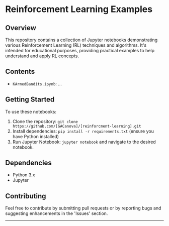 # Reinforcement Learning Examples

## Overview
This repository contains a collection of Jupyter notebooks demonstrating various Reinforcement Learning (RL) techniques and algorithms. It's intended for educational purposes, providing practical examples to help understand and apply RL concepts.

## Contents
- `KArmedBandits.ipynb`: ...


## Getting Started
To use these notebooks:
1. Clone the repository: `git clone https://github.com/[GACanova]/[reinforcment-learning].git`
2. Install dependencies: `pip install -r requirements.txt` (ensure you have Python installed)
3. Run Jupyter Notebook: `jupyter notebook` and navigate to the desired notebook.

## Dependencies
- Python 3.x
- Jupyter


## Contributing
Feel free to contribute by submitting pull requests or by reporting bugs and suggesting enhancements in the 'Issues' section.

---
